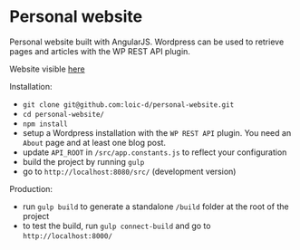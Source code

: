 # Personal website

Personal website built with AngularJS. Wordpress can be used to retrieve pages and articles with the WP REST API plugin.

Website visible [here](http://www.loic-delaubier.com)

Installation:
* `git clone git@github.com:loic-d/personal-website.git`
* `cd personal-website/`
* `npm install`
* setup a Wordpress installation with the `WP REST API` plugin. You need an `About` page and at least one blog post.
* update `API_ROOT` in `/src/app.constants.js` to reflect your configuration
* build the project by running `gulp`
* go to `http://localhost:8080/src/` (development version)

Production:
* run `gulp build` to generate a standalone `/build` folder at the root of the project
* to test the build, run `gulp connect-build` and go to `http://localhost:8000/`
